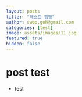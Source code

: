 ```yaml
---
layout: posts
title:  "테스트 횅휑"
author: swoo.goh@gmail.com
categories: [test]
image: assets/images/11.jpg
featured: true
hidden: false
---
```


# post test
* test
